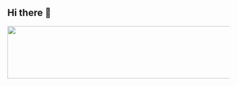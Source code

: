 ## Hi there 👋

<!--
**minijee/minijee** is a ✨ _special_ ✨ repository because its `README.md` (this file) appears on your GitHub profile.

Here are some ideas to get you started:

- 🔭 I’m currently working on ...
- 🌱 I’m currently learning ...
- 👯 I’m looking to collaborate on ...
- 🤔 I’m looking for help with ...
- 💬 Ask me about ...
- 📫 How to reach me: ...
- 😄 Pronouns: ...
- ⚡ Fun fact: ...
-->


<a href="https://www.gitanimals.org/en_US?utm_medium=image&utm_source=minijee&utm_content=line">
  <img
    src="https://render.gitanimals.org/lines/minijee"
    width="600"
    height="120"
  />
</a>
  
